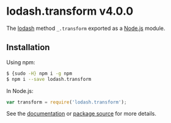 # lodash.transform v4.0.0

The [lodash](https://lodash.com/) method `_.transform` exported as a [Node.js](https://nodejs.org/) module.

## Installation

Using npm:
```bash
$ {sudo -H} npm i -g npm
$ npm i --save lodash.transform
```

In Node.js:
```js
var transform = require('lodash.transform');
```

See the [documentation](https://lodash.com/docs#transform) or [package source](https://github.com/lodash/lodash/blob/4.0.0-npm-packages/lodash.transform) for more details.
